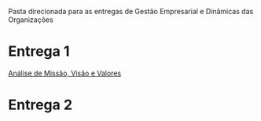 Pasta direcionada para as entregas de Gestão Empresarial e Dinâmicas das Organizações

# Entrega 1
[Análise de Missão, Visão e Valores](https://github.com/2025-2-MCC2/Projeto5/blob/main/Documentos/Entrega%201/Gest%C3%A3o%20Empresarial%20e%20Din%C3%A2minas%20das%20Organiza%C3%A7%C3%B5es/Entrega%201%20-%20Gest%C3%A3o%20Empresarial.pdf)

# Entrega 2
